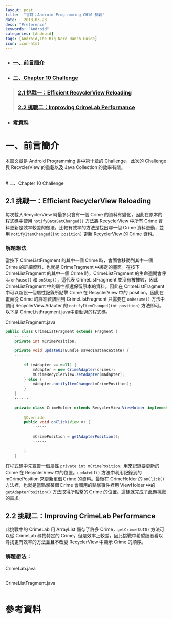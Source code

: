 ```yaml
---
layout: post
title:  "書籍：Android Programming CH10 挑戰"
date:   2018-03-23
desc: "Preference"
keywords: "Android"
categories: [Android]
tags: [Android,The Big Nerd Ranch Guide]
icon: icon-html
---
```


* ### [一、前言簡介](#1)
* ### [二、Chapter 10 Challenge](#2)
> ### [2.1 挑戰一：Efficient RecyclerView Reloading](#2.1)
> ### [2.2 挑戰二：Improving CrimeLab Performance](#2.2)
* ### [考資料](#3)

<h2 id="1"></h2>

# 一、前言簡介
本篇文章是 Android Programming 書中第十章的 Challenge，此次的 Challenge 與 RecyclerView 的重載以及 Java Collection 的效率有關。

<h2 id="1"></h2>
# 二、Chapter 10 Challenge

## 2.1 挑戰一：Efficient RecyclerView Reloading
每次載入RecyclerView 時最多只會有一個 Crime 的資料有變化，因此在原本的程式碼中使用 `notifyDataSetChanged()` 方法將 RecyclerView 中所有 Crime 資料更新是效率較差的做法。比較有效率的方法是找出哪一個 Crime 資料更動，並用 `notifyItemChanged(int position)` 更新 RecyclerView 的 Crime 資料。

### 解題想法
當按下 CrimeListFragment 的其中一個 Crime 時，會面會移動到其中一個 Crime 的詳細資料，也就是 CrimeFragment 中綁定的畫面。在按下 CrimeListFragment 的其中一個 Crime 時，CrimeListFragment 的生命週期會呼叫 `onPause()` 和 `onStop()`，這代表 CrimeListFragment 並沒有被摧毀，因此 CrimeListFragment 中的屬性都還保留原本的資料。因此在 CrimeListFragment 中可以新設一個屬性記錄所點擊 Crime 在 RecyclerView 中的 position。因此在畫面從 Crime 的詳細資訊回到 CrimeListFragment 只需要在 `onResume()` 方法中調用 RecyclerView.Adapter 的 `notifyItemChanged(int position)` 方法即可。以下是 CrimeListFragment.java中更動過的程式碼。

CrimeListFragment.java
```java
public class CrimeListFragment extends Fragment {
    ······
    private int mCrimePosition;
    
    private void updateUI(Bundle savedInstanceState) {
    ······
    
        if (mAdapter == null) {
            mAdapter = new CrimeAdapter(crimes);
            mCrimeRecyclerView.setAdapter(mAdapter);
        } else {
            mAdapter.notifyItemChanged(mCrimePosition);
        }
    }
    ······
    
    private class CrimeHolder extends RecyclerView.ViewHolder implements View.OnClickListener {
    
        @Override
        public void onClick(View v) {
            ······
            
            mCrimePosition = getAdapterPosition();
            ······
            
        }
    }
```
在程式碼中先宣告一個屬性 `private int mCrimePosition;` 用來記錄要更新的 Crime 在 RecyclerView 中的位置。`updateUI()` 方法中利用記錄到的 mCrimePosition 來更新單個Ｃrime 的資料。最後在 CrimeHolder 的 `onClick()` 方法裡，也就是當點擊某個Ｃrime 會調用的點擊事件裡用 ViewHolder 中的 `getAdapterPosition()` 方法取得所點擊的Ｃrime 的位置。這樣就完成了此題挑戰的需求。

## 2.2 挑戰二：Improving CrimeLab Performance
此挑戰中的 CrimeLab 用 ArrayList 儲存了許多 Crime，`getCrime(UUID)` 方法可以從 CrimeLab 尋找特定的 Crime，但是效率上較差，因此挑戰中希望讀者看以尋找更有效率的方法並且不改變 RecyclerView 中顯示 Crime 的順序。

### 解題想法：

CrimeLab.java
```java
```

CrimeListFragment.java
```java
```

# 參考資料
